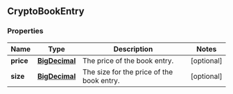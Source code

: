 
## CryptoBookEntry

### Properties
Name | Type | Description | Notes
------------ | ------------- | ------------- | -------------
**price** | [**BigDecimal**](BigDecimal.md) | The price of the book entry. |  [optional]
**size** | [**BigDecimal**](BigDecimal.md) | The size for the price of the book entry. |  [optional]



